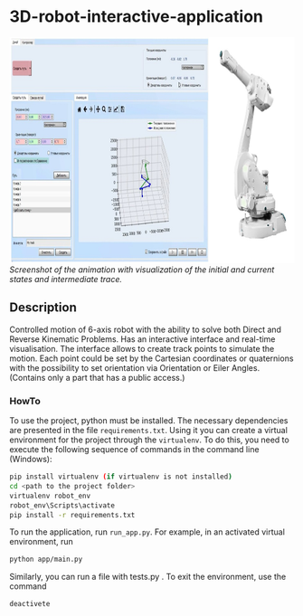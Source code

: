 # 3D-robot-interactive-application

<img src="images\robot_animation.jpg" width="850" height="400"> <br>
<em>Screenshot of the animation with visualization of the initial and current states and intermediate trace. </em>

## Description
Controlled motion of 6-axis robot with the ability to solve both Direct and Reverse Kinematic Problems.
Has an interactive interface and real-time visualisation. The interface allows to create track points to simulate
the motion. Each point could be set by the Cartesian coordinates or quaternions with the possibility to set orientation
via Orientation or Eiler Angles. 
(Contains only a part that has a public access.)

### HowTo

To use the project, python must be installed. The necessary dependencies are presented in the file `requirements.txt`. Using it you can create a virtual environment for the project through the `virtualenv`. To do this, you need to execute the following sequence of commands in the command line (Windows):<br>
```bash
pip install virtualenv (if virtualenv is not installed)
cd <path to the project folder>
virtualenv robot_env
robot_env\Scripts\activate
pip install -r requirements.txt
```

To run the application, run `run_app.py`. For example, in an activated virtual environment, run <br>
```bash
python app/main.py
```

Similarly, you can run a file with tests.py .
To exit the environment, use the command <br>
``` bash
deactivete
```
